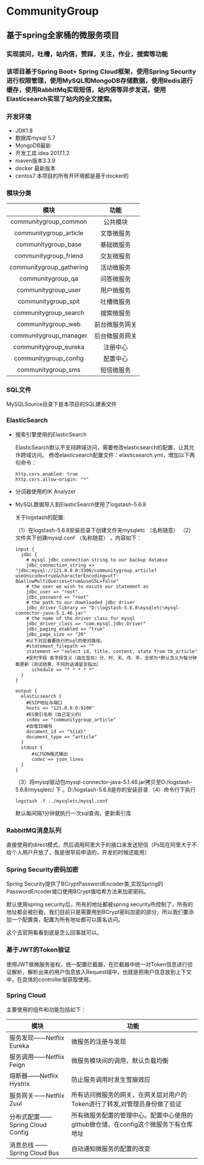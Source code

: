 # CommunityGroup
## 基于spring全家桶的微服务项目
### 实现提问，吐槽，站内信，赞踩，关注，作业，搜索等功能
### 该项目基于Spring Boot+ Spring Cloud框架，使用Spring Security进行权限管理，使用MySQL和MongoDB存储数据，使用Redis进行缓存，使用RabbitMq实现短信，站内信等异步发送，使用Elasticsearch实现了站内的全文搜索。
### 开发环境
- JDK1.8
- 数据库mysql 5.7
- MongoDB最新
- 开发工具 idea 2017.1.2
- maven版本3.3.9
- docker 最新版本
- centos7
本项目的所有开环境都是基于docker的
### 模块分类
|           模块           |      功能      |
| :----------------------: | :------------: |
|  communitygroup_common   |    公共模块    |
|  communitygroup_article  |   文章微服务   |
|   communitygroup_base    |   基础微服务   |
|  communitygroup_friend   |   交友微服务   |
| communitygroup_gathering |   活动微服务   |
|    communitygroup_qa     |   问答微服务   |
|   communitygroup_user    |   用户微服务   |
|   communitygroup_spit    |   吐槽微服务   |
|  communitygroup_search   |   搜索微服务   |
|    communitygroup_web    | 前台微服务网关 |
|  communitygroup_manager  | 后台微服务网关 |
|  communitygroup_eureka   |    注册中心    |
|  communitygroup_config   |    配置中心    |
|    communitygroup_sms    |   短信微服务   |
### SQL文件
MySQLSource目录下是本项目的SQL建表文件
### ElasticSearch

- 搜索引擎使用的ElasticSearch

  ElasticSearch默认不支持跨域访问，需要修改elasticsearch的配置，让其允许跨域访问。
  修改elasticsearch配置文件：elasticsearch.yml，增加以下两句命令：

  ```
  http.cors.enabled: true
  http.cors.allow‐origin: "*"
  ```

- 分词器使用的IK Analyzer

- MySQL数据导入到ElasticSearch使用了logstash-5.6.8

  关于logstash的配置:

  （1）在logstash-5.6.8安装目录下创建文件夹mysqletc （名称随意）
  （2）文件夹下创建mysql.conf （名称随意） ，内容如下：

  ```
  input {
    jdbc {
  	  # mysql jdbc connection string to our backup databse
  	  jdbc_connection_string => "jdbc:mysql://121.0.0.0:3306/communitygroup_article?useUnicode=true&characterEncoding=utf-8&allowMultiQueries=true&useSSL=false"
  	  # the user we wish to excute our statement as
  	  jdbc_user => "root"
  	  jdbc_password => "root"
  	  # the path to our downloaded jdbc driver  
  	  jdbc_driver_library => "D:\logstash-5.6.8\mysqletc\mysql-connector-java-5.1.46.jar"
  	  # the name of the driver class for mysql
  	  jdbc_driver_class => "com.mysql.jdbc.Driver"
  	  jdbc_paging_enabled => "true"
  	  jdbc_page_size => "20"
  	  #以下对应着要执行的sql的绝对路径。
  	  #statement_filepath => ""
  	  statement => "select id, title, content, state from tb_article"
  	  #定时字段 各字段含义（由左至右）分、时、天、月、年，全部为*默认含义为每分钟都更新（测试结果，不同的话请留言指出）
        schedule => "* * * * *"
    }
  }
  
  output {
    elasticsearch {
  	  #ESIP地址与端口
  	  hosts => "121.0.0.0:9200" 
  	  #ES索引名称（自己定义的）
  	  index => "communitygroup_article"
  	  #自增ID编号
  	  document_id => "%{id}"
  	  document_type => "article"
    }
    stdout {
        #以JSON格式输出
        codec => json_lines
    }
  }
  ```

  （3）将mysql驱动包mysql-connector-java-5.1.46.jar拷贝至D:/logstash-5.6.8/mysqletc/ 下 。D:/logstash-5.6.8是你的安装目录
  （4）命令行下执行

  ```
  logstash ‐f ../mysqletc/mysql.conf
  ```

  默认每间隔1分钟就执行一次sql查询。更新索引库

### RabbitMQ消息队列

直接使用的direct模式，然后调用阿里大于的接口来发送短信（Ps现在阿里大于不给个人用户开放了，我是很早前申请的，开发的时候还能用）

### Spring Security密码加密

Spring Security提供了BCryptPasswordEncoder类,实现Spring的PasswordEncoder接口使用BCrypt强哈希方法来加密密码。

默认使用spring security后，所有的地址都被spring security所控制了，所有的地址都会被拦截，我们目前只是需要用到BCrypt密码加密的部分，所以我们要添加一个配置类，配置为所有地址都可以匿名访问。

这个去官网看看到底是怎么回事就可以。
### 基于JWT的Token验证

使用JWT做微服务鉴权，统一配置拦截器，在拦截器中统一对Token信息进行验证解析，解析出来的用户信息放入Request域中，也就是把用户信息放到上下文中，在具体的controller层获取使用。

### Spring Cloud

主要使用的组件和功能包括如下：

| 模块                            | 功能                                                         |
| ------------------------------- | ------------------------------------------------------------ |
| 服务发现——Netflix Eureka        | 微服务的注册与发现                                           |
| 服务调用——Netflix Feign         | 微服务模块间的调用，默认负载均衡                             |
| 熔断器——Netflix Hystrix         | 防止服务调用时发生雪崩效应                                   |
| 服务网关——Netflix Zuul          | 所有访问微服务的网关，在网关层对用户的Token进行了转发,对管理员身份做了验证 |
| 分布式配置——Spring Cloud Config | 所有微服务配置的管理中心。配置中心使用的github做仓储，在config这个微服务下有仓库地址 |
| 消息总线 —— Spring Cloud Bus    | 自动通知微服务的配置的改变                                   |

